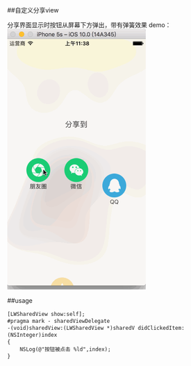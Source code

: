 ##自定义分享view

分享界面显示时按钮从屏幕下方弹出，带有弹簧效果
demo：
![](sharedView.gif)

##usage
```
[LWSharedView show:self];
#pragma mark - sharedViewDelegate
-(void)sharedView:(LWSharedView *)sharedV didClickedItem:(NSInteger)index
{
    NSLog(@"按钮被点击 %ld",index);
}   
```

